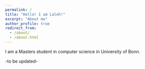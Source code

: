 ```yaml
---
permalink: /
title: "Hello! I am Laleh!"
excerpt: "About me"
author_profile: true
redirect_from: 
  - /about/
  - /about.html
---
```



I am a Masters student in computer science in University of Bonn. 

-to be updated-
